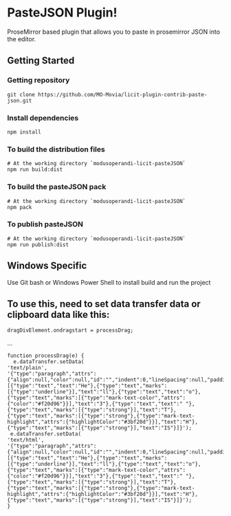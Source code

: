 


# PasteJSON Plugin!
ProseMirror based plugin that allows you to paste in prosemirror JSON into the editor.

## Getting Started  

### Getting repository

```
git clone https://github.com/MO-Movia/licit-plugin-contrib-paste-json.git
```
### Install dependencies
```
npm install
``` 
### To build the distribution files
```
# At the working directory `modusoperandi-licit-pasteJSON`
npm run build:dist 
```
### To build the pasteJSON pack
```
# At the working directory `modusoperandi-licit-pasteJSON`
npm pack
```  
### To publish pasteJSON
```
# At the working directory `modusoperandi-licit-pasteJSON`
npm run publish:dist
```  
 
## Windows Specific

Use Git bash or Windows Power Shell to install build and run the project

## To use this, need to set data transfer data or clipboard data like this:

    dragDivElement.ondragstart = processDrag;
...

    function processDrag(e) {
      e.dataTransfer.setData(
    'text/plain',
    '{"type":"paragraph","attrs":{"align":null,"color":null,"id":"","indent":0,"lineSpacing":null,"paddingBottom":"","paddingTop":""},"content":[{"type":"text","text":"He"},{"type":"text","marks":[{"type":"underline"}],"text":"ll"},{"type":"text","text":"o"},{"type":"text","marks":[{"type":"mark-text-color","attrs":{"color":"#f20d96"}}],"text":"3"},{"type":"text","text":" "},{"type":"text","marks":[{"type":"strong"}],"text":"T"},{"type":"text","marks":[{"type":"strong"},{"type":"mark-text-highlight","attrs":{"highlightColor":"#3bf20d"}}],"text":"H"},{"type":"text","marks":[{"type":"strong"}],"text":"IS"}]}');
     e.dataTransfer.setData(
    'text/html',
    '{"type":"paragraph","attrs":{"align":null,"color":null,"id":"","indent":0,"lineSpacing":null,"paddingBottom":"","paddingTop":""},"content":[{"type":"text","text":"He"},{"type":"text","marks":[{"type":"underline"}],"text":"ll"},{"type":"text","text":"o"},{"type":"text","marks":[{"type":"mark-text-color","attrs":{"color":"#f20d96"}}],"text":"3"},{"type":"text","text":" "},{"type":"text","marks":[{"type":"strong"}],"text":"T"},{"type":"text","marks":[{"type":"strong"},{"type":"mark-text-highlight","attrs":{"highlightColor":"#3bf20d"}}],"text":"H"},{"type":"text","marks":[{"type":"strong"}],"text":"IS"}]}');
    }

